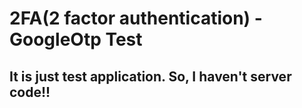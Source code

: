 # 2FA(2 factor authentication) - GoogleOtp Test
## It is just test application. So, I haven't server code!!
